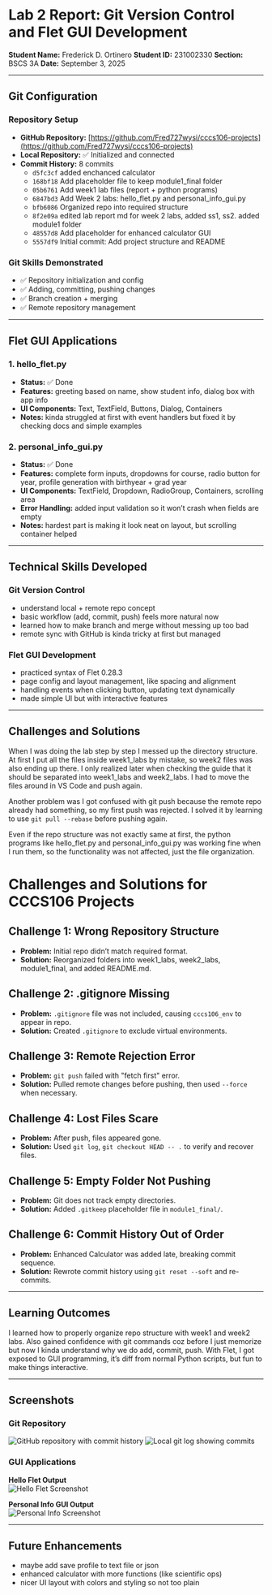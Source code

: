# Lab 2 Report: Git Version Control and Flet GUI Development  

**Student Name:** Frederick D. Ortinero
**Student ID:** 231002330
**Section:** BSCS 3A
**Date:** September 3, 2025  

---

## Git Configuration  
### Repository Setup  
- **GitHub Repository:** [https://github.com/Fred727wysi/cccs106-projects](https://github.com/Fred727wysi/cccs106-projects)  
- **Local Repository:** ✅ Initialized and connected  
- **Commit History:** 8 commits  
  - `d5fc3cf` added enchanced calculator  
  - `168bf18` Add placeholder file to keep module1_final folder  
  - `05b6761` Add week1 lab files (report + python programs)  
  - `6847bd3` Add Week 2 labs: hello_flet.py and personal_info_gui.py  
  - `bfb6086` Organized repo into required structure  
  - `8f2e09a` edited lab report md for week 2 labs, added ss1, ss2. added module1 folder  
  - `48557d8` Add placeholder for enhanced calculator GUI  
  - `5557df9` Initial commit: Add project structure and README  



### Git Skills Demonstrated  
- ✅ Repository initialization and config  
- ✅ Adding, committing, pushing changes  
- ✅ Branch creation + merging  
- ✅ Remote repository management  

---

## Flet GUI Applications  

### 1. hello_flet.py  
- **Status:** ✅ Done  
- **Features:** greeting based on name, show student info, dialog box with app info  
- **UI Components:** Text, TextField, Buttons, Dialog, Containers  
- **Notes:** kinda struggled at first with event handlers but fixed it by checking docs and simple examples  

### 2. personal_info_gui.py  
- **Status:** ✅ Done  
- **Features:** complete form inputs, dropdowns for course, radio button for year, profile generation with birthyear + grad year  
- **UI Components:** TextField, Dropdown, RadioGroup, Containers, scrolling area  
- **Error Handling:** added input validation so it won’t crash when fields are empty  
- **Notes:** hardest part is making it look neat on layout, but scrolling container helped  

---

## Technical Skills Developed  

### Git Version Control  
- understand local + remote repo concept  
- basic workflow (add, commit, push) feels more natural now  
- learned how to make branch and merge without messing up too bad  
- remote sync with GitHub is kinda tricky at first but managed  

### Flet GUI Development  
- practiced syntax of Flet 0.28.3  
- page config and layout management, like spacing and alignment  
- handling events when clicking button, updating text dynamically  
- made simple UI but with interactive features  

---

## Challenges and Solutions  
When I was doing the lab step by step I messed up the directory structure. At first I put all the files inside week1_labs by mistake, so week2 files was also ending up there. I only realized later when checking the guide that it should be separated into week1_labs and week2_labs. I had to move the files around in VS Code and push again.  

Another problem was I got confused with git push because the remote repo already had something, so my first push was rejected. I solved it by learning to use `git pull --rebase` before pushing again.  

Even if the repo structure was not exactly same at first, the python programs like hello_flet.py and personal_info_gui.py was working fine when I run them, so the functionality was not affected, just the file organization.

# Challenges and Solutions for CCCS106 Projects

## Challenge 1: Wrong Repository Structure
- **Problem:** Initial repo didn’t match required format.
- **Solution:** Reorganized folders into week1_labs, week2_labs, module1_final, and added README.md.

## Challenge 2: .gitignore Missing
- **Problem:** `.gitignore` file was not included, causing `cccs106_env` to appear in repo.
- **Solution:** Created `.gitignore` to exclude virtual environments.

## Challenge 3: Remote Rejection Error
- **Problem:** `git push` failed with "fetch first" error.
- **Solution:** Pulled remote changes before pushing, then used `--force` when necessary.

## Challenge 4: Lost Files Scare
- **Problem:** After push, files appeared gone.
- **Solution:** Used `git log`, `git checkout HEAD -- .` to verify and recover files.

## Challenge 5: Empty Folder Not Pushing
- **Problem:** Git does not track empty directories.
- **Solution:** Added `.gitkeep` placeholder file in `module1_final/`.

## Challenge 6: Commit History Out of Order
- **Problem:** Enhanced Calculator was added late, breaking commit sequence.
- **Solution:** Rewrote commit history using `git reset --soft` and re-commits.

---

## Learning Outcomes  
I learned how to properly organize repo structure with week1 and week2 labs. Also gained confidence with git commands coz before I just memorize but now I kinda understand why we do add, commit, push. With Flet, I got exposed to GUI programming, it’s diff from normal Python scripts, but fun to make things interactive.  

---

## Screenshots  

### Git Repository  
![GitHub repository with commit history](lab2_screenshots/ss3.png) 
![Local git log showing commits ](lab2_screenshots/ss4.png)

### GUI Applications  

**Hello Flet Output**  
![Hello Flet Screenshot](lab2_screenshots/ss1.png)  

**Personal Info GUI Output**  
![Personal Info Screenshot](lab2_screenshots/ss2.png)  

---

## Future Enhancements  
- maybe add save profile to text file or json  
- enhanced calculator with more functions (like scientific ops)  
- nicer UI layout with colors and styling so not too plain  
